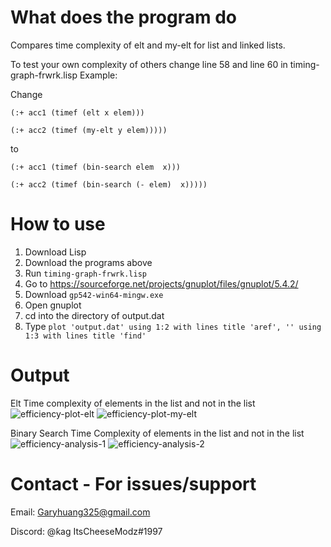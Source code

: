 # What does the program do
Compares time complexity of elt and my-elt for list and linked lists.

To test your own complexity of others change line 58 and line 60 in timing-graph-frwrk.lisp
Example:

Change 

`(:+ acc1 (timef (elt x elem)))`

`(:+ acc2 (timef (my-elt y elem)))))`

to

`(:+ acc1 (timef (bin-search elem  x)))`

`(:+ acc2 (timef (bin-search (- elem)  x)))))`

# How to use
1. Download Lisp
2. Download the programs above
3. Run `timing-graph-frwrk.lisp`
4. Go to https://sourceforge.net/projects/gnuplot/files/gnuplot/5.4.2/
5. Download `gp542-win64-mingw.exe`
6. Open gnuplot
7. cd into the directory of output.dat
8. Type `plot 'output.dat' using 1:2 with lines title 'aref', '' using 1:3 with lines title 'find'`

# Output
Elt Time complexity of elements in the list and not in the list
![efficiency-plot-elt](https://user-images.githubusercontent.com/49135331/142468430-77b90a3d-181e-4f14-b8f1-7310e9ac8bed.png) 
![efficiency-plot-my-elt](https://user-images.githubusercontent.com/49135331/142468418-4eb3c5e3-4307-4936-bd01-ecc077053b27.png)

Binary Search Time Complexity of elements in the list and not in the list
![efficiency-analysis-1](https://user-images.githubusercontent.com/49135331/142468584-879897c1-c66d-4879-80e8-5fdfe5bb7055.png)
![efficiency-analysis-2](https://user-images.githubusercontent.com/49135331/142468610-5af284f1-8e4b-4f6e-94eb-3e860631ac66.png)

# Contact - For issues/support
Email: Garyhuang325@gmail.com

Discord: @ƙag ItsCheeseModz#1997
